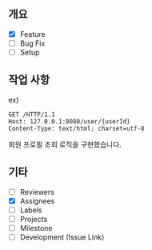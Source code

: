 ## 개요

- [x] Feature
- [ ] Bug Fix
- [ ] Setup

## 작업 사항

ex)

```
GET /HTTP/1.1
Host: 127.0.0.1:8080/user/{userId}
Content-Type: text/html; charset=utf-8
```

회원 프로필 조회 로직을 구현했습니다.

## 기타

- [ ] Reviewers
- [x] Assignees
- [ ] Labels
- [ ] Projects
- [ ] Milestone
- [ ] Development (Issue Link)
